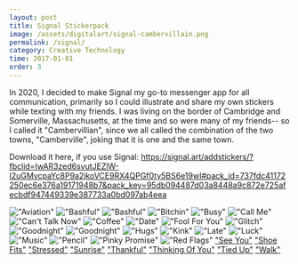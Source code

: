 ```yaml
---
layout: post
title: Signal Stickerpack
image: /assets/digitalart/signal-cambervillain.png
permalink: /signal/
category: Creative Technology
time: 2017-01-01
order: 3
---
```

In 2020, I decided to make Signal my go-to messenger app for all communication, primarily so I could illustrate and share my own stickers while texting with my friends. I was living on the border of Cambridge and Somerville, Massachusetts, at the time and so were many of my friends-- so I called it "Cambervillian", since we all called the combination of the two towns, "Camberville", joking that it is one and the same town. 

Download it here, if you use Signal: https://signal.art/addstickers/?fbclid=IwAR3zed6svutJEZlW-I2uGMvcpaYc8P9a2jkoVCE9RX4QPGf0ty5BS6e19wI#pack_id=737fdc41172250ec6e376a19171948b7&pack_key=95db094487d03a8448a9c872e725afecbdf947449339e387733a0bd097ab4eea

!["Aviation"](/assets/digitalart/Aviation.png) !["Bashful"](/assets/digitalart/Bashful.png) !["Bashful"](/assets/digitalart/Bashful.png) 
!["Bitchin"](/assets/digitalart/Bitchin.png) !["Busy"](/assets/digitalart/Busy.png) !["Call Me"](/assets/digitalart/CallMe.png) 
!["Can't Talk Now"](/assets/digitalart/CantTalkNow.png) !["Coffee"](/assets/digitalart/Coffee.png) !["Date"](/assets/digitalart/Date.png) 
!["Fool For You"](/assets/digitalart/FoolForYou.png) !["Glitch"](/assets/digitalart/Glitch.png) !["Goodnight"](/assets/digitalart/Goodnight.png) 
!["Goodnight"](/assets/digitalart/Goodnight.png) !["Hugs"](/assets/digitalart/Hugs.png) !["Kink"](/assets/digitalart/Kink.png) 
!["Late"](/assets/digitalart/Late.png) !["Luck"](/assets/digitalart/Luck.png) !["Music"](/assets/digitalart/Music.png) 
!["Pencil"](/assets/digitalart/Pencil.png) !["Pinky Promise"](/assets/digitalart/PinkyPromise.png) !["Red Flags"](/assets/digitalart/RedFlags.png) 
["See You"](/assets/digitalart/SeeYou.png) ["Shoe Fits"](/assets/digitalart/ShoeFits.png) ["Stressed"](/assets/digitalart/Stressed.png) 
["Sunrise"](/assets/digitalart/Sunrise.png) ["Thankful"](/assets/digitalart/Thankful.png) ["Thinking Of You"](/assets/digitalart/ThinkingOfYou.png) 
["Tied Up"](/assets/digitalart/TiedUp.png) ["Walk"](/assets/digitalart/Walk.png) 